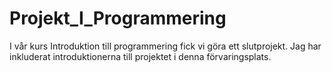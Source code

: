 # Projekt_I_Programmering
I vår kurs Introduktion till programmering fick vi göra ett slutprojekt.
Jag har inkluderat introduktionerna till projektet i denna förvaringsplats.
